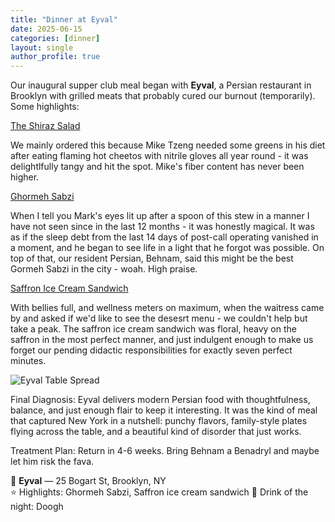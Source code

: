 ```yaml
---
title: "Dinner at Eyval"
date: 2025-06-15
categories: [dinner]
layout: single
author_profile: true
---
```


Our inaugural supper club meal began with **Eyval**, a Persian restaurant in Brooklyn with grilled meats that probably cured our burnout (temporarily). Some highlights: 

<u>The Shiraz Salad</u>

We mainly ordered this because Mike Tzeng needed some greens in his diet after eating flaming hot cheetos with nitrile gloves all year round - it was delightlfully tangy and hit the spot. Mike's fiber content has never been higher.

<u>Ghormeh Sabzi</u>

When I tell you Mark's eyes lit up after a spoon of this stew in a manner I have not seen since in the last 12 months - it was honestly magical. It was as if the sleep debt from the last 14 days of post-call operating vanished in a moment, and he began to see life in a light that he forgot was possible. On top of that, our resident Persian, Behnam, said this might be the best Gormeh Sabzi in the city - woah. High praise. 

<u>Saffron Ice Cream Sandwich</u>

With bellies full, and wellness meters on maximum, when the waitress came by and asked if we'd like to see the desesrt menu - we couldn't help but take a peak. The saffron ice cream sandwich was floral, heavy on the saffron in the most perfect manner, and just indulgent enough to make us forget our pending didactic responsibilities for exactly seven perfect minutes.

![Eyval Table Spread](/assets/images/eyval_pic_1.jpg)

Final Diagnosis:
Eyval delivers modern Persian food with thoughtfulness, balance, and just enough flair to keep it interesting. It was the kind of meal that captured New York in a nutshell: punchy flavors, family-style plates flying across the table, and a beautiful kind of disorder that just works.

Treatment Plan:
Return in 4-6 weeks. Bring Behnam a Benadryl and maybe let him risk the fava.

📍 **Eyval** — 25 Bogart St, Brooklyn, NY  
⭐️ Highlights: Ghormeh Sabzi, Saffron ice cream sandwich 
🍷 Drink of the night: Doogh
